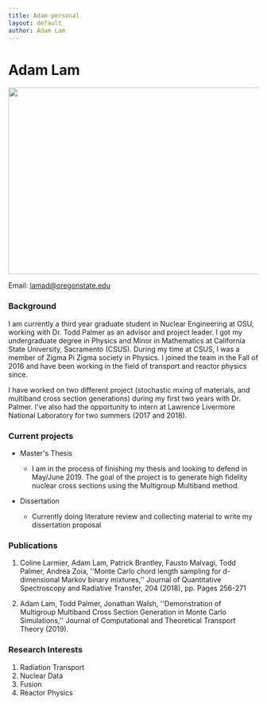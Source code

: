```yaml
---
title: Adam-personal
layout: default
author: Adam Lam
---
```

Adam Lam
================================

<img src="{{ site.url }}users/lamad/images/adam.jpg" height="375" width="600">

Email: <a href="mailto:lamad@oregonstate.edu" target="top"> lamad@oregonstate.edu </a>



### Background
I am currently a third year graduate student in Nuclear Engineering at OSU, working with Dr. Todd Palmer as an advisor and project leader. I got my undergraduate degree in Physics and Minor in Mathematics at California State University, Sacramento (CSUS). During my time at CSUS, I was a member of Zigma Pi Zigma society in Physics. I joined the team in the Fall of 2016 and have been working in the field of transport and reactor physics since.

I have worked on two different project (stochastic mxing of materials, and multiband cross section generations) during my first two years with Dr. Palmer. I've also had the opportunity to intern at Lawrence Livermore National Laboratory for two summers (2017 and 2018).

### Current projects
* Master's Thesis
  * I am in the process of finishing my thesis and looking to defend in May/June 2019. The goal of the project is to generate high fidelity nuclear cross sections using the Multigroup Multiband method.    

* Dissertation
  * Currently doing literature review and collecting material to write my dissertation proposal


### Publications

1. Coline Larmier, Adam Lam, Patrick Brantley, Fausto Malvagi, Todd Palmer, Andrea Zoia, ''Monte Carlo chord length sampling for d-dimensional Markov binary mixtures,'' Journal of Quantitative Spectroscopy and Radiative Transfer, 204 (2018), pp. Pages 256-271

2. Adam Lam, Todd Palmer, Jonathan Walsh, ''Demonstration of Multigroup Multiband Cross Section Generation in Monte Carlo Simulations,'' Journal of Computational and Theoretical Transport Theory (2019).

### Research Interests
1. Radiation Transport
2. Nuclear Data
3. Fusion
4. Reactor Physics
